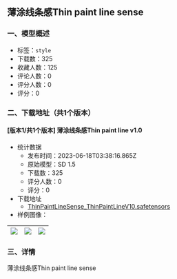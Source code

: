 ## 薄涂线条感Thin paint line sense
### 一、模型概述

- 标签：`style`
- 下载数：325
- 收藏人数：125
- 评论人数：0
- 评分人数：0
- 评分：0

### 二、下载地址（共1个版本）

#### [版本1/共1个版本] 薄涂线条感Thin paint line v1.0

- 统计数据
  - 发布时间：2023-06-18T03:38:16.865Z
  - 原始模型：SD 1.5
  - 下载数：325
  - 评分人数：0
  - 评分：0
- 下载地址
  - [ThinPaintLineSense_ThinPaintLineV10.safetensors](https://civitai.com/api/download/models/98416)
- 样例图像：

| <img src="https://image.civitai.com/xG1nkqKTMzGDvpLrqFT7WA/b73accd8-1067-4717-8762-6389f98ca41e/width=450/1188238.jpeg" /> | <img src="https://image.civitai.com/xG1nkqKTMzGDvpLrqFT7WA/594f8460-9c3e-46d8-923b-cb03a6d37ba5/width=450/1188243.jpeg" /> | <img src="https://image.civitai.com/xG1nkqKTMzGDvpLrqFT7WA/de336e31-091a-41be-8239-8849b2160aaf/width=450/1188298.jpeg" /> |
| ---- | ---- | ---- |


### 三、详情
<p>薄涂线条感Thin paint line sense</p>